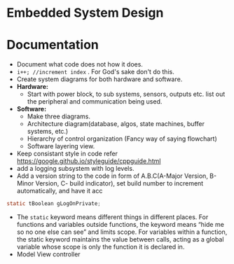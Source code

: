 Embedded System Design
======================

# Documentation
- Document what code does not how it does.
- `i++; //increment index` . For God's sake don't do this.
- Create system diagrams for both hardware and software.
- __Hardware:__
  - Start with power block, to sub systems,
  sensors, outputs etc. list out the peripheral and communication being used.
- __Software:__
  - Make three diagrams.
  - Architecture diagram(database, algos, state machines, buffer systems, etc.)
  - Hierarchy of control organization (Fancy way of saying flowchart)
  - Software layering view.
- Keep consistant style in code refer https://google.github.io/styleguide/cppguide.html
- add a logging subsystem with log levels.
- Add a version string to the code in form of A.B.C(A-Major Version, B-Minor Version, C- build indicator), set build number to increment automatically, and have it acc

```C
static tBoolean gLogOnPrivate;
```
 - The `static` keyword means different things in different places. For functions and variables outside functions, the keyword means “hide me so no one else can see” and limits scope. For variables within a function, the static keyword maintains the value between calls, acting as a global variable whose scope is only the function it is declared in.
 - Model View controller